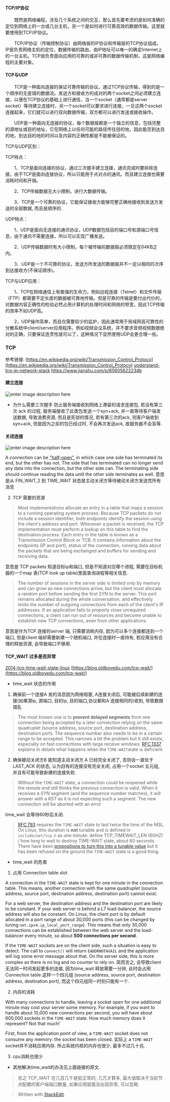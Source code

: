 #### TCP/IP协议
　　既然是网络编程，涉及几个系统之间的交互，那么首先要考虑的是如何准确的定位到网络上的一台或几台主机，另一个是如何进行可靠高效的数据传输。这里就要使用到TCP/IP协议。

　　TCP/IP协议（传输控制协议）由网络层的IP协议和传输层的TCP协议组成。IP层负责网络主机的定位，数据传输的路由，由IP地址可以唯一的确定Internet上的一台主机。TCP层负责面向应用的可靠的或非可靠的数据传输机制，这是网络编程的主要对象。

#### TCP与UDP
　　TCP是一种面向连接的保证可靠传输的协议。通过TCP协议传输，得到的是一个顺序的无差错的数据流。发送方和接收方的成对的两个socket之间必须建立连接，以便在TCP协议的基础上进行通信，当一个socket（通常都是server socket）等待建立连接时，另一个socket可以要求进行连接，一旦这两个socket连接起来，它们就可以进行双向数据传输，双方都可以进行发送或接收操作。

　　UDP是一种面向无连接的协议，每个数据报都是一个独立的信息，包括完整的源地址或目的地址，它在网络上以任何可能的路径传往目的地，因此能否到达目的地，到达目的地的时间以及内容的正确性都是不能被保证的。

TCP与UDP区别：

TCP特点：

　　1、TCP是面向连接的协议，通过三次握手建立连接，通讯完成时要拆除连接，由于TCP是面向连接协议，所以只能用于点对点的通讯。而且建立连接也需要消耗时间和开销。

　　2、TCP传输数据无大小限制，进行大数据传输。

　　3、TCP是一个可靠的协议，它能保证接收方能够完整正确地接收到发送方发送的全部数据, 而且是顺序的.

UDP特点：

　　1、UDP是面向无连接的通讯协议，UDP数据包括目的端口号和源端口号信息，由于通讯不需要连接，所以可以实现广播发送。

　　2、UDP传输数据时有大小限制，每个被传输的数据报必须限定在64KB之内。

　　3、UDP是一个不可靠的协议，发送方所发送的数据报并不一定以相同的次序到达接收方(不保证顺序)。

TCP与UDP应用：

　　1、TCP在网络通信上有极强的生命力，例如远程连接（Telnet）和文件传输（FTP）都需要不定长度的数据被可靠地传输。但是可靠的传输是要付出代价的，对数据内容正确性的检验必然占用计算机的处理时间和网络的带宽，因此TCP传输的效率不如UDP高。

　　2，UDP操作简单，而且仅需要较少的监护，因此通常用于局域网高可靠性的分散系统中client/server应用程序。例如视频会议系统，并不要求音频视频数据绝对的正确，只要保证连贯性就可以了，这种情况下显然使用UDP会更合理一些。


### TCP 
参考链接: 
 [https://en.wikipedia.org/wiki/Transmission_Control_Protoco](https://en.wikipedia.org/wiki/Transmission_Control_Protoco)
 [understand-tcp-ip-network-stack](https://cizixs.com/2017/07/27/understand-tcp-ip-network-stack/)
 https://www.jianshu.com/p/65605622234b

#### 建立连接

![enter image description here](https://drive.google.com/uc?id=1oroW4PjFfuKpe0BGhCTr1WlVMjvYbk3g) 

* 为什么需要三次握手
防止服务端接收到网络上滞留的请求连接包, 若没有第三次 ack 的过程, 服务端接收了此类包发送一个syn+ack, 并一直等待客户端发送数据, 导致浪费资源, 而且是死锁的情况, 若有第三次的ack, 则客户端收到syn+ack, 但是因为之前的包已经过时, 不会再次发送ack, 故服务器不会盲等.

#### 关闭连接

![enter image description here](https://drive.google.com/uc?id=1Uqsp8zQ1CHq2bwsThdbCDFo38K_23koR)

 A connection can be ["half-open"](https://en.wikipedia.org/wiki/TCP_half-open "TCP half-open"), in which case one side has terminated its end, but the other has not. The side that has terminated can no longer send any data into the connection, but the other side can. The terminating side should continue reading the data until the other side terminates as well.
意思是从 FIN_WAIT_2 到 TIME_WAIT 状态是主动关闭方等待被动关闭方发送完所有消息







2. TCP 需要的资源

> Most implementations allocate an entry in a table that maps a session to a running operating system process. Because TCP packets do not include a session identifier, both endpoints identify the session using the client's address and port. Whenever a packet is received, the TCP implementation must perform a lookup on this table to find the destination process. Each entry in the table is known as a Transmission Control Block or TCB. It contains information about the endpoints (IP and port), status of the connection, running data about the packets that are being exchanged and buffers for sending and receiving data.

意思是 TCP packets 知道目标ip和端口, 但是不知道对应哪个进程, 需要在目标机器的一个map 表(TCP look up table)里面查询进程等相关信息.


> The number of sessions in the server side is limited only by memory and can grow as new connections arrive, but the client must allocate a random port before sending the first SYN to the server. This port remains allocated during the whole conversation, and effectively limits the number of outgoing connections from each of the client's IP addresses. If an application fails to properly close unrequired connections, a client can run out of resources and become unable to establish new TCP connections, even from other applications.

意思是作为TCP 连接的server 端, 只需要消耗内存, 因为可以多个连接都连到一个端口, 但是client 端却需要新建一个随机端口, 并在连接时一直持有, 若应用没有合理的释放资源, 会导致端口不够用.

#### TCP_WAIT 过多是否异常
[2014-tcp-time-wait-state-linux](https://vincent.bernat.ch/en/blog/2014-tcp-time-wait-state-linux)
[https://blog.oldboyedu.com/tcp-wait/](https://blog.oldboyedu.com/tcp-wait/)
* time_wait 状态的作用

1. 确保前一个连接A 发的消息因为网络阻塞,  A连接关闭后, 可能被后续新建的连接(如果源ip, 源端口, 目的ip, 目的端口,协议都和A 连接相同的)收到, 导致数据错乱

> The most known one is to **prevent delayed segments** from one connection being accepted by a later connection relying on the same quadruplet (source address, source port, destination address, destination port). The sequence number also needs to be in a certain range to be accepted. This narrows a bit the problem but it still exists, especially on fast connections with large receive windows. [RFC 1337](https://tools.ietf.org/html/rfc1337 "RFC 1337: TIME-WAIT Assassination Hazards in TCP") explains in details what happens when the `TIME-WAIT`state is deficient.

2. 确保被动关闭方B 能知道主动关闭方 A 已经完全关闭了, 否则会一直处于LAST_ACK 的状态, 认为旧有的连接没有完全关闭, 占用一个socket 五元组, 并且有可能导致新建的连接失败.
> Without the `TIME-WAIT` state, a connection could be reopened while the remote end still thinks the previous connection is valid. When it receives a _SYN_ segment (and the sequence number matches), it will answer with a _RST_ as it is not expecting such a segment. The new connection will be aborted with an error

time_wait 会等待60秒后关闭.
> [RFC 793](https://tools.ietf.org/html/rfc793 "RFC 793: Transmission Control Protocol")  requires the  `TIME-WAIT`  state to last twice the time of the  MSL. On Linux, this duration is  **not**  tunable and is defined in  `include/net/tcp.h`  as one minute:
define TCP_TIMEWAIT_LEN (60*HZ) /* how long to wait to destroy TIME-WAIT
  state, about 60 seconds. There have been  [propositions to turn this into a tunable value](http://web.archive.org/web/2014/http://comments.gmane.org/gmane.linux.network/244411 "[RFC PATCH net-next] tcp: introduce tcp_tw_interval to specifiy the time of TIME-WAIT")  but it has been refused on the ground the  `TIME-WAIT`  state is a good thing.

* time_wait 的危害

1. 占用 Connection table slot

A connection in the  `TIME-WAIT`  state is kept for one minute in the connection table. This means, another connection with the same  _quadruplet_  (source address, source port, destination address, destination port) cannot exist.

For a web server, the destination address and the destination port are likely to be constant. If your web server is behind a L7 load-balancer, the source address will also be constant. On Linux, the client port is by default allocated in a port range of about 30,000 ports (this can be changed by tuning  `net.ipv4.ip_local_port_range`). This means that only 30,000 connections can be established between the web server and the load-balancer every minute, so about  **500 connections per second**.

If the  `TIME-WAIT`  sockets are on the client side, such a situation is easy to detect. The call to  `connect()`  will return  `EADDRNOTAVAIL`  and the application will log some error message about that. On the server side, this is more complex as there is no log and no counter to rely on. 
简而言之, 会导致client 无法同一时间发起更多的连接, 因为time_wait 释放需要一分钟, 此时会占用 Connection table 这样一个四元组 (source address, source port, destination address, destination port), 而这个四元组同一时刻只能有一个.

2. 内存的消耗

With many connections to handle, leaving a socket open for one additional minute may cost your server some memory. For example, if you want to handle about 10,000 new connections per second, you will have about 600,000 sockets in the  `TIME-WAIT`  state. How much memory does it represent? Not that much!

First, from the application point of view, a  `TIME-WAIT`  socket does not consume any memory: the socket has been closed.
实际上 a  `TIME-WAIT`  socket并不消耗应用内存. 所占系统内核的内存也很少, 最多不过几十兆.

3. cpu消耗也很少

* 其他解决time_wait的办法见上面链接的原文. 

> 总之 TCP_WAIT 在几百几千是挺正常的, 几万才算多, 最大值取决于当前节点配置的客户端端口数量,  如果应用层面没出现异常, 可以忽略.



> Written with [StackEdit](https://stackedit.io/).
<!--stackedit_data:
eyJoaXN0b3J5IjpbLTM5MTIwNzg1OV19
-->
